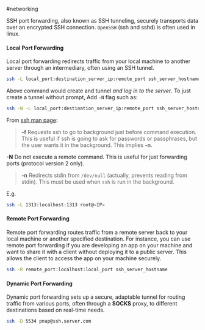#networking	

SSH port forwarding, also known as SSH tunneling, securely transports data over an encrypted SSH connection. `OpenSSH` (ssh and sshd) is often used in linux. 

#### Local Port Forwarding

Local port forwarding redirects traffic from your local machine to another server through an intermediary, often using an SSH tunnel.

```bash
ssh -L local_port:destination_server_ip:remote_port ssh_server_hostname
```

Above command would create and tunnel _and log in to the server_. To just create a tunnel without prompt, Add `-N` flag such as:

```bash
ssh -N -L local_port:destination_server_ip:remote_port ssh_server_hostname
```

From [ssh man page](https://linux.die.net/man/1/ssh):

>**-f** Requests ssh to go to background just before command execution. This is useful if ssh is going to ask for passwords or passphrases, but the user wants it in the background. This implies **-n**.
>
**-N** Do not execute a remote command. This is useful for just forwarding ports (protocol version 2 only).
>
>**-n** Redirects stdin from `/dev/null` (actually, prevents reading from stdin). This must be used when `ssh` is run in the background.


E.g.
```bash
ssh -L 1313:localhost:1313 root@<IP>
```

#### Remote Port Forwarding

Remote port forwarding routes traffic from a remote server back to your local machine or another specified destination. For instance, you can use remote port forwarding if you are developing an app on your machine and want to share it with a client without deploying it to a public server. This allows the client to access the app on your machine securely.

```bash
ssh -R remote_port:localhost:local_port ssh_server_hostname
```

#### Dynamic Port Forwarding

Dynamic port forwarding sets up a secure, adaptable tunnel for routing traffic from various ports, often through a **SOCKS** proxy, to different destinations based on real-time needs.

```bash
ssh -D 5534 pnap@ssh.server.com
```